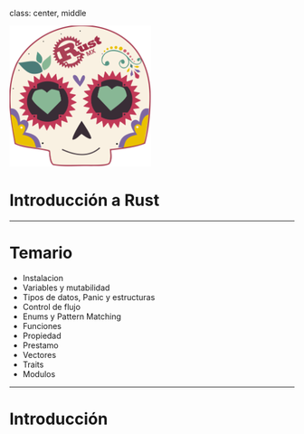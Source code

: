 class: center, middle

<img src="../assets/images/rustmx-logo.svg" alt="RustMX" width="250rem" height="auto">

# Introducción a Rust

---

# Temario

- Instalacion
- Variables y mutabilidad
- Tipos de datos, Panic y estructuras
- Control de flujo 
- Enums y Pattern Matching
- Funciones
- Propiedad
- Prestamo
- Vectores
- Traits
- Modulos


---

# Introducción